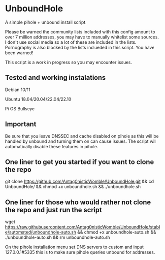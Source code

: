 # UnboundHole #

A simple pihole + unbound install script.

Please be warned the community lists included with this config amount to over 7 million addresses, you may have to manually whitelist some sources. 
I don't use social media so a lot of these are included in the lists. Pornography is also blocked by the lists inclueded in this script. You have been warned!

This script is a work in progress so you may encounter issues.

## Tested and working instalations ##

Debian 10/11

Ubuntu 18.04/20.04/22.04/22.10

Pi OS Bullseye

## Important ##

Be sure that you leave DNSSEC and cache disabled on pihole as this will be handled by unbound and turning them on can cause issues.
The script will automatically disable these features in pihole.

## One liner to get you started if you want to clone the repo ##
git clone https://github.com/Antag0nisticWomble/UnboundHole.git && cd UnboundHole/ && chmod +x unboundhole.sh && ./unboundhole.sh

## One liner for those who would rather not clone the repo and just run the script ##
wget https://raw.githubusercontent.com/Antag0nisticWomble/UnboundHole/stable/automated/unboundhole-auto.sh && chmod +x unboundhole-auto.sh && ./unboundhole-auto.sh && rm unboundhole-auto.sh

On the pihole installation menu set DNS servers to custom and input 127.0.0.1#5335 this is to make sure pihole queries unbound for addresses.
